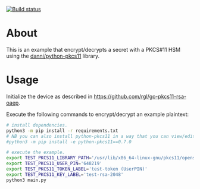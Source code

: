 [![Build status](https://github.com/rgl/python-pkcs11-example/workflows/Build/badge.svg)](https://github.com/rgl/python-pkcs11-example/actions?query=workflow%3ABuild)

# About

This is an example that encrypt/decrypts a secret with a PKCS#11 HSM using
the [danni/python-pkcs11](https://github.com/danni/python-pkcs11) library.

# Usage

Initialize the device as described in https://github.com/rgl/go-pkcs11-rsa-oaep.

Execute the following commands to encrypt/decrypt an example plaintext:

```bash
# install dependencies.
python3 -m pip install -r requirements.txt
# NB you can also install python-pkcs11 in a way that you can view/edit/hack the code:
#python3 -m pip install -e python-pkcs11==0.7.0

# execute the example.
export TEST_PKCS11_LIBRARY_PATH='/usr/lib/x86_64-linux-gnu/pkcs11/opensc-pkcs11.so'
export TEST_PKCS11_USER_PIN='648219'
export TEST_PKCS11_TOKEN_LABEL='test-token (UserPIN)'
export TEST_PKCS11_KEY_LABEL='test-rsa-2048'
python3 main.py
```
